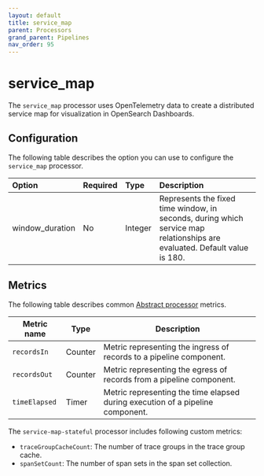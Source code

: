 ```yaml
---
layout: default
title: service_map 
parent: Processors
grand_parent: Pipelines
nav_order: 95
---
```


# service_map

The `service_map` processor uses OpenTelemetry data to create a distributed service map for visualization in OpenSearch Dashboards. 

## Configuration

The following table describes the option you can use to configure the `service_map` processor.

Option | Required | Type | Description
:--- | :--- | :--- | :---
window_duration | No | Integer | Represents the fixed time window, in seconds, during which service map relationships are evaluated. Default value is 180.

<!---## Configuration

Content will be added to this section.--->

## Metrics

The following table describes common [Abstract processor](https://github.com/opensearch-project/data-prepper/blob/main/data-prepper-api/src/main/java/org/opensearch/dataprepper/model/processor/AbstractProcessor.java) metrics.

| Metric name | Type | Description |
| ------------- | ---- | -----------|
| `recordsIn` | Counter | Metric representing the ingress of records to a pipeline component. |
| `recordsOut` | Counter | Metric representing the egress of records from a pipeline component. |
| `timeElapsed` | Timer | Metric representing the time elapsed during execution of a pipeline component. |

The `service-map-stateful` processor includes following custom metrics:

* `traceGroupCacheCount`: The number of trace groups in the trace group cache.
* `spanSetCount`: The number of span sets in the span set collection.